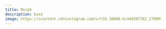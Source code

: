 ```yaml
---
title: Murph
description: bass
image: https://scontent.cdninstagram.com/v/t39.30808-6/440387782_17999998334542805_2203877975627143392_n.jpg?stp=dst-jpg_e35&efg=eyJ2ZW5jb2RlX3RhZyI6ImltYWdlX3VybGdlbi4xMjc2eDE1ODQuc2RyLmYzMDgwOCJ9&_nc_ht=scontent.cdninstagram.com&_nc_cat=105&_nc_ohc=cZcUjnY5S48Q7kNvgEstAqm&edm=APs17CUAAAAA&ccb=7-5&ig_cache_key=MzM2NzQ2NDY0OTc2OTIxNjM0Nw%3D%3D.2-ccb7-5&oh=00_AYCYudgiaFP5wyXAip889wEKi57UyU6OyHnr3Z3MG2U6Gw&oe=6656E078&_nc_sid=10d13b
---
```

